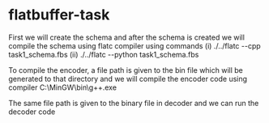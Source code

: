 # flatbuffer-task
First we will create the schema and after the schema is created we will compile the schema using flatc compiler using commands
(i) ./../flatc --cpp task1_schema.fbs
(ii) ./../flatc --python task1_schema.fbs

To compile the encoder, a file path is given to the bin file which will be generated to that directory and we will compile the encoder code using compiler 
C:\MinGW\bin\g++.exe

The same file path is given to the binary file in decoder and we can run the decoder code 
